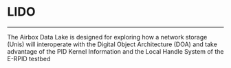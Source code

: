# LIDO
--------------
The Airbox Data Lake is designed for exploring how a network storage (Unis) will interoperate with the Digital Object Architecture (DOA) and take advantage of the PID Kernel Information and the Local Handle System of the E-RPID testbed
